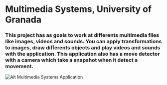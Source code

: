 # Multimedia Systems, University of Granada

### This project has as goals to work at differents multimedia files like images, videos and sounds. You can apply transformations to images, draw differents objects and play videos and sounds with the application. This application also has a move detector with a camera which take a snapshot when it detect a movement.

![Alt Multimedia Systems Application]()

